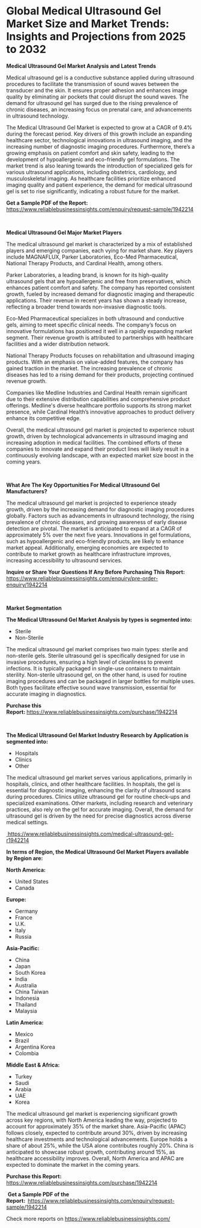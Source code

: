 <p><h1>Global Medical Ultrasound Gel Market Size and Market Trends: Insights and Projections from 2025 to 2032</h1></p><p><strong>Medical Ultrasound Gel Market Analysis and Latest Trends</strong></p>
<p><p>Medical ultrasound gel is a conductive substance applied during ultrasound procedures to facilitate the transmission of sound waves between the transducer and the skin. It ensures proper adhesion and enhances image quality by eliminating air pockets that could disrupt the sound waves. The demand for ultrasound gel has surged due to the rising prevalence of chronic diseases, an increasing focus on prenatal care, and advancements in ultrasound technology.</p><p>The Medical Ultrasound Gel Market is expected to grow at a CAGR of 9.4% during the forecast period. Key drivers of this growth include an expanding healthcare sector, technological innovations in ultrasound imaging, and the increasing number of diagnostic imaging procedures. Furthermore, there’s a growing emphasis on patient comfort and skin safety, leading to the development of hypoallergenic and eco-friendly gel formulations. The market trend is also leaning towards the introduction of specialized gels for various ultrasound applications, including obstetrics, cardiology, and musculoskeletal imaging. As healthcare facilities prioritize enhanced imaging quality and patient experience, the demand for medical ultrasound gel is set to rise significantly, indicating a robust future for the market.</p></p>
<p><strong>Get a Sample PDF of the Report:&nbsp;</strong> <a href="https://www.reliablebusinessinsights.com/enquiry/request-sample/1942214?utm_campaign=3298&utm_medium=2&utm_source=Github&utm_content=ia&utm_term=02042025&utm_id=medical-ultrasound-gel">https://www.reliablebusinessinsights.com/enquiry/request-sample/1942214</a></p>
<p>&nbsp;</p>
<p><strong>Medical Ultrasound Gel Major Market Players</strong></p>
<p><p>The medical ultrasound gel market is characterized by a mix of established players and emerging companies, each vying for market share. Key players include MAGNAFLUX, Parker Laboratories, Eco-Med Pharmaceutical, National Therapy Products, and Cardinal Health, among others. </p><p>Parker Laboratories, a leading brand, is known for its high-quality ultrasound gels that are hypoallergenic and free from preservatives, which enhances patient comfort and safety. The company has reported consistent growth, fueled by increased demand for diagnostic imaging and therapeutic applications. Their revenue in recent years has shown a steady increase, reflecting a broader trend towards non-invasive diagnostic tools.</p><p>Eco-Med Pharmaceutical specializes in both ultrasound and conductive gels, aiming to meet specific clinical needs. The company’s focus on innovative formulations has positioned it well in a rapidly expanding market segment. Their revenue growth is attributed to partnerships with healthcare facilities and a wider distribution network.</p><p>National Therapy Products focuses on rehabilitation and ultrasound imaging products. With an emphasis on value-added features, the company has gained traction in the market. The increasing prevalence of chronic diseases has led to a rising demand for their products, projecting continued revenue growth.</p><p>Companies like Medline Industries and Cardinal Health remain significant due to their extensive distribution capabilities and comprehensive product offerings. Medline's diverse healthcare portfolio supports its strong market presence, while Cardinal Health’s innovative approaches to product delivery enhance its competitive edge.</p><p>Overall, the medical ultrasound gel market is projected to experience robust growth, driven by technological advancements in ultrasound imaging and increasing adoption in medical facilities. The combined efforts of these companies to innovate and expand their product lines will likely result in a continuously evolving landscape, with an expected market size boost in the coming years.</p></p>
<p>&nbsp;</p>
<p><strong>What Are The Key Opportunities For Medical Ultrasound Gel Manufacturers?</strong></p>
<p><p>The medical ultrasound gel market is projected to experience steady growth, driven by the increasing demand for diagnostic imaging procedures globally. Factors such as advancements in ultrasound technology, the rising prevalence of chronic diseases, and growing awareness of early disease detection are pivotal. The market is anticipated to expand at a CAGR of approximately 5% over the next five years. Innovations in gel formulations, such as hypoallergenic and eco-friendly products, are likely to enhance market appeal. Additionally, emerging economies are expected to contribute to market growth as healthcare infrastructure improves, increasing accessibility to ultrasound services.</p></p>
<p><strong>Inquire or Share Your Questions If Any Before Purchasing This Report:</strong> <a href="https://www.reliablebusinessinsights.com/enquiry/pre-order-enquiry/1942214?utm_campaign=3298&utm_medium=2&utm_source=Github&utm_content=ia&utm_term=02042025&utm_id=medical-ultrasound-gel">https://www.reliablebusinessinsights.com/enquiry/pre-order-enquiry/1942214</a></p>
<p>&nbsp;</p>
<p><strong>Market Segmentation</strong></p>
<p><strong>The Medical Ultrasound Gel Market Analysis by types is segmented into:</strong></p>
<p><ul><li>Sterile</li><li>Non-Sterile</li></ul></p>
<p><p>The medical ultrasound gel market comprises two main types: sterile and non-sterile gels. Sterile ultrasound gel is specifically designed for use in invasive procedures, ensuring a high level of cleanliness to prevent infections. It is typically packaged in single-use containers to maintain sterility. Non-sterile ultrasound gel, on the other hand, is used for routine imaging procedures and can be packaged in larger bottles for multiple uses. Both types facilitate effective sound wave transmission, essential for accurate imaging in diagnostics.</p></p>
<p><strong>Purchase this Report:&nbsp;</strong><a href="https://www.reliablebusinessinsights.com/purchase/1942214?utm_campaign=3298&utm_medium=2&utm_source=Github&utm_content=ia&utm_term=02042025&utm_id=medical-ultrasound-gel">https://www.reliablebusinessinsights.com/purchase/1942214</a></p>
<p>&nbsp;</p>
<p><strong>The Medical Ultrasound Gel Market Industry Research by Application is segmented into:</strong></p>
<p><ul><li>Hospitals</li><li>Clinics</li><li>Other</li></ul></p>
<p><p>The medical ultrasound gel market serves various applications, primarily in hospitals, clinics, and other healthcare facilities. In hospitals, the gel is essential for diagnostic imaging, enhancing the clarity of ultrasound scans during procedures. Clinics utilize ultrasound gel for routine check-ups and specialized examinations. Other markets, including research and veterinary practices, also rely on the gel for accurate imaging. Overall, the demand for ultrasound gel is driven by the need for precise diagnostics across diverse medical settings.</p></p>
<p><a href="https://www.reliablebusinessinsights.com/medical-ultrasound-gel-r1942214?utm_campaign=3298&utm_medium=2&utm_source=Github&utm_content=ia&utm_term=02042025&utm_id=medical-ultrasound-gel">&nbsp;https://www.reliablebusinessinsights.com/medical-ultrasound-gel-r1942214</a></p>
<p><strong>In terms of Region, the Medical Ultrasound Gel Market Players available by Region are:</strong></p>
<p>
    <p> <strong> North America: </strong>
        <ul>
            <li>United States</li>
            <li>Canada</li>
        </ul>
        </p> 
    <p> <strong> Europe: </strong>
        <ul>
            <li>Germany</li>
            <li>France</li>
            <li>U.K.</li>
            <li>Italy</li>
            <li>Russia</li>
        </ul>
        </p> 
    <p> <strong> Asia-Pacific: </strong>
        <ul>
            <li>China</li>
            <li>Japan</li>
            <li>South Korea</li>
            <li>India</li>
            <li>Australia</li>
            <li>China Taiwan</li>
            <li>Indonesia</li>
            <li>Thailand</li>
            <li>Malaysia</li>
        </ul>
        </p> 
    <p> <strong> Latin America: </strong>
        <ul>
            <li>Mexico</li>
            <li>Brazil</li>
            <li>Argentina Korea</li>
            <li>Colombia</li>
        </ul>
        </p> 
    <p> <strong> Middle East & Africa: </strong>
        <ul>
            <li>Turkey</li>
            <li>Saudi</li>
            <li>Arabia</li>
            <li>UAE</li>
            <li>Korea</li>
        </ul>
    </p>
    </p>
<p><p>The medical ultrasound gel market is experiencing significant growth across key regions, with North America leading the way, projected to account for approximately 35% of the market share. Asia-Pacific (APAC) follows closely, expected to contribute around 30%, driven by increasing healthcare investments and technological advancements. Europe holds a share of about 25%, while the USA alone contributes roughly 20%. China is anticipated to showcase robust growth, contributing around 15%, as healthcare accessibility improves. Overall, North America and APAC are expected to dominate the market in the coming years.</p></p>
<p><strong>Purchase this Report: </strong><a href="https://www.reliablebusinessinsights.com/purchase/1942214?utm_campaign=3298&utm_medium=2&utm_source=Github&utm_content=ia&utm_term=02042025&utm_id=medical-ultrasound-gel">https://www.reliablebusinessinsights.com/purchase/1942214</a></p>
<p>&nbsp;<strong>Get a Sample PDF of the Report:&nbsp;&nbsp;</strong><a href="https://www.reliablebusinessinsights.com/enquiry/request-sample/1942214?utm_campaign=3298&utm_medium=2&utm_source=Github&utm_content=ia&utm_term=02042025&utm_id=medical-ultrasound-gel">https://www.reliablebusinessinsights.com/enquiry/request-sample/1942214</a></p>
<p><strong></strong></p>
<p>Check more reports on <a href="https://www.reliablebusinessinsights.com/?utm_campaign=3298&utm_medium=2&utm_source=Github&utm_content=ia&utm_term=02042025&utm_id=medical-ultrasound-gel">https://www.reliablebusinessinsights.com/</a></p>